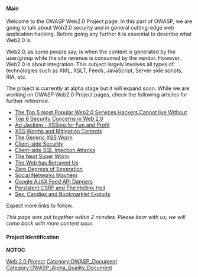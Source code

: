 #### Main

Welcome to the OWASP Web2.0 Project page. In this part of OWASP, we are
going to talk about Web2.0 security and in general cutting-edge web
application hacking. Before going any further it is essential to
describe what Web2.0 is.

Web2.0, as some people say, is when the content is generated by the
user/group while the site revenue is consumed by the vendor. However,
Web2.0 is about integration. This subject largely involves all types of
technologies such as XML, XSLT, Feeds, JavaScript, Server side scripts,
RIA, etc.

The project is currently at alpha stage but it will expand soon. While
we are working on OWASP Web2.0 Project pages, check the following
articles for further reference.

  - [The Top 5 most Popular Web2.0 Services Hackers Cannot live
    Without](http://www.gnucitizen.org/blog/the-top-5-most-popular-web20-services-hackers-cannot-live-without)
  - [Top 6 Security Concerns in
    Web 2.0](http://www.owasp.org/index.php/OWASP_Papers/Jeopardy_in_Web_2_0)
  - [Ad-Jacking - XSSing for Fun and
    Profit](http://www.gnucitizen.org/blog/ad-jacking-xssing-for-fun-and-profit)
  - [XSS Worms and Mitigation
    Controls](http://www.gnucitizen.org/blog/xss-worms-and-mitigation-controls)
  - [The Generic XSS
    Worm](http://www.gnucitizen.org/blog/the-generic-xss-worm)
  - [Client-side
    Security](http://www.gnucitizen.org/blog/client-side-security)
  - [Client-side SQL Injection
    Attacks](http://www.gnucitizen.org/blog/client-side-sql-injection-attacks)
  - [The Next Super
    Worm](http://www.gnucitizen.org/blog/the-next-super-worm)
  - [The Web has Betrayed
    Us](http://www.gnucitizen.org/blog/the-web-has-betrayed-us)
  - [Zero Degrees of
    Seperation](http://www.gnucitizen.org/blog/zero-degrees-of-seperation)
  - [Social Networks
    Mayhem](http://www.gnucitizen.org/blog/social-networks-mayhem)
  - [Google AJAX Feed API
    Dangers](http://www.gnucitizen.org/blog/google-ajax-feed-api-dangers)
  - [Persistent CSRF and The Hotlink
    Hell](http://www.gnucitizen.org/blog/persistent-csrf-and-the-hotlink-hell)
  - [Sex, Candies and Bookmarklet
    Exploits](http://www.gnucitizen.org/blog/sex-candies-and-bookmarklet-exploits)

Expect more links to follow.

*This page was put together within 2 minutes. Please bear with us, we
will come back with more content soon.*

#### Project Identification

__NOTOC__ <headertabs />

[Web 2.0 Project](Category:OWASP_Project "wikilink")
[Category:OWASP_Document](Category:OWASP_Document "wikilink")
[Category:OWASP_Alpha_Quality_Document](Category:OWASP_Alpha_Quality_Document "wikilink")